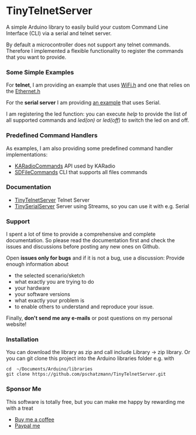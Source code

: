 # TinyTelnetServer

A simple Arduino library to easily build your custom Command Line Interface (CLI) via a serial and telnet server.

By default a microcontroller does not support any telnet commands. Therefore I implemented
a flexible functionality to register the commands that you want to provide.


### Some Simple Examples

For __telnet__, I am providing an example that uses [WiFi.h](/examples/wifi-telnet-server/wifi-telnet-server.ino) and one that relies on the [Ethernet.h](/examples/ethernet-telnet-server/ethernet-telnet-server.ino)

For the __serial server__ I am providing [an example](examples/serial-server/serial-server.ino) that uses Serial.

I am registering the led function: you can execute _help_ to provide the list of all supported commands and _led(on)_ or _led(off)_ to switch the led on and off.


### Predefined Command Handlers

As examples, I am also providing some predefined command handler implementations: 

- [KARadioCommands](https://pschatzmann.github.io/TinyTelnetServer/html/classtelnet_1_1_k_a_radio_commands.html) API used by KARadio
- [SDFileCommands](https://pschatzmann.github.io/TinyTelnetServer/html/classtelnet_1_1_s_d_file_commands.html) CLI that supports all files commands


### Documentation

- [TinyTelnetServer](https://pschatzmann.github.io/TinyTelnetServer/html/class_tiny_telnet_server.html) Telnet Server
- [TinySerialServer](https://pschatzmann.github.io/TinyTelnetServer/html/class_tiny_serial_server.html) Server using Streams, so you can use it with e.g. Serial


### Support

I spent a lot of time to provide a comprehensive and complete documentation. So please read the documentation first and check the issues and discussions before posting any new ones on Github.

Open __issues only for bugs__ and if it is not a bug, use a discussion: Provide enough information about

- the selected scenario/sketch
- what exactly you are trying to do
- your hardware
- your software versions
- what exactly your problem is
- to enable others to understand and reproduce your issue.

Finally, __don't send me any e-mails__ or post questions on my personal website!


### Installation

You can download the library as zip and call include Library -> zip library. Or you can git clone this project into the Arduino libraries folder e.g. with

```
cd  ~/Documents/Arduino/libraries
git clone https://github.com/pschatzmann/TinyTelnetServer.git
```

### Sponsor Me

This software is totally free, but you can make me happy by rewarding me with a treat

- [Buy me a coffee](https://www.buymeacoffee.com/philschatzh)
- [Paypal me](https://paypal.me/pschatzmann?country.x=CH&locale.x=en_US)

